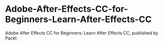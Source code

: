 


# Adobe-After-Effects-CC-for-Beginners-Learn-After-Effects-CC
Adobe After Effects CC for Beginners: Learn After Effects CC, published by Packt
